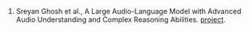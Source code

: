 1. Sreyan Ghosh et al., A Large Audio-Language Model with Advanced Audio Understanding and Complex Reasoning Abilities. [project](https://sreyan88.github.io/gamaaudio/).
